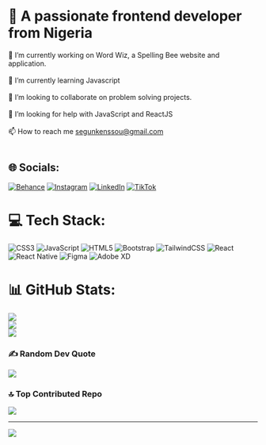 # 💫 A passionate frontend developer from Nigeria
🔭 I’m currently working on Word Wiz, a Spelling Bee website and application.<br><br>🌱 I’m currently learning Javascript<br><br>👯 I’m looking to collaborate on problem solving projects.<br><br>🤝 I’m looking for help with JavaScript and ReactJS<br><br>📫 How to reach me segunkenssou@gmail.com<br><br>


## 🌐 Socials:
[![Behance](https://img.shields.io/badge/Behance-1769ff?logo=behance&logoColor=white)](https://behance.net/kenssou) [![Instagram](https://img.shields.io/badge/Instagram-%23E4405F.svg?logo=Instagram&logoColor=white)](https://instagram.com/Kenssou) [![LinkedIn](https://img.shields.io/badge/LinkedIn-%230077B5.svg?logo=linkedin&logoColor=white)](https://linkedin.com/in/Segun-kenssou) [![TikTok](https://img.shields.io/badge/TikTok-%23000000.svg?logo=TikTok&logoColor=white)](https://tiktok.com/@Kenssou_) 

# 💻 Tech Stack:
![CSS3](https://img.shields.io/badge/css3-%231572B6.svg?style=for-the-badge&logo=css3&logoColor=white) ![JavaScript](https://img.shields.io/badge/javascript-%23323330.svg?style=for-the-badge&logo=javascript&logoColor=%23F7DF1E) ![HTML5](https://img.shields.io/badge/html5-%23E34F26.svg?style=for-the-badge&logo=html5&logoColor=white) ![Bootstrap](https://img.shields.io/badge/bootstrap-%238511FA.svg?style=for-the-badge&logo=bootstrap&logoColor=white) ![TailwindCSS](https://img.shields.io/badge/tailwindcss-%2338B2AC.svg?style=for-the-badge&logo=tailwind-css&logoColor=white) ![React](https://img.shields.io/badge/react-%2320232a.svg?style=for-the-badge&logo=react&logoColor=%2361DAFB) ![React Native](https://img.shields.io/badge/react_native-%2320232a.svg?style=for-the-badge&logo=react&logoColor=%2361DAFB) ![Figma](https://img.shields.io/badge/figma-%23F24E1E.svg?style=for-the-badge&logo=figma&logoColor=white) ![Adobe XD](https://img.shields.io/badge/Adobe%20XD-470137?style=for-the-badge&logo=Adobe%20XD&logoColor=#FF61F6)
# 📊 GitHub Stats:
![](https://github-readme-stats.vercel.app/api?username=Kenssou&theme=radical&hide_border=true&include_all_commits=true&count_private=true)<br/>
![](https://github-readme-streak-stats.herokuapp.com/?user=Kenssou&theme=radical&hide_border=true)<br/>
![](https://github-readme-stats.vercel.app/api/top-langs/?username=Kenssou&theme=radical&hide_border=true&include_all_commits=true&count_private=true&layout=compact)

### ✍️ Random Dev Quote
![](https://quotes-github-readme.vercel.app/api?type=horizontal&theme=radical)

### 🔝 Top Contributed Repo
![](https://github-contributor-stats.vercel.app/api?username=Kenssou&limit=5&theme=dark&combine_all_yearly_contributions=true)

---
[![](https://visitcount.itsvg.in/api?id=Kenssou&icon=0&color=0)](https://visitcount.itsvg.in)

<!-- Proudly created with GPRM ( https://gprm.itsvg.in ) -->
